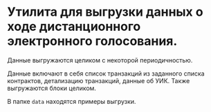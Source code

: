 # Утилита для выгрузки данных о ходе дистанционного электронного голосования.

Данные выгружаются целиком с некоторой периодичностью.

Данные включают в себя список транзакций из заданного списка контрактов, детализацию транзакций, данные об УИК. Также выгружаются блоки целиком.

В папке `data` находятся примеры выгрузки.
